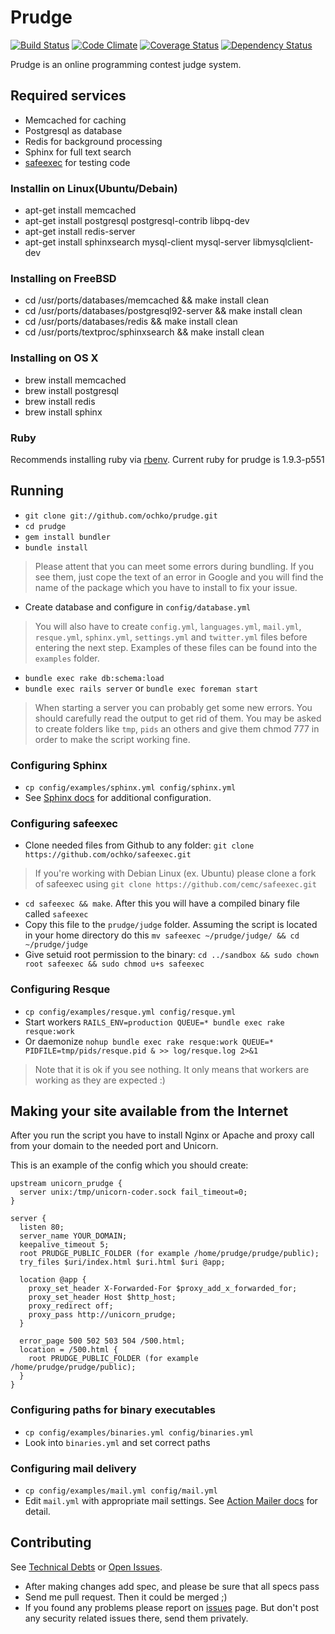 # Prudge
[![Build Status](https://travis-ci.org/ochko/prudge.png?branch=master)](https://travis-ci.org/ochko/prudge)
[![Code Climate](https://codeclimate.com/github/ochko/prudge.png)](https://codeclimate.com/github/ochko/prudge)
[![Coverage Status](https://coveralls.io/repos/ochko/prudge/badge.png?branch=master)](https://coveralls.io/r/ochko/prudge?branch=master)
[![Dependency Status](https://gemnasium.com/ochko/prudge.png)](https://gemnasium.com/ochko/prudge)

Prudge is an online programming contest judge system.

## Required services
* Memcached for caching
* Postgresql as database
* Redis for background processing
* Sphinx for full text search
* [safeexec](https://github.com/ochko/safeexec) for testing code

### Installin on Linux(Ubuntu/Debain)
* apt-get install memcached
* apt-get install postgresql postgresql-contrib libpq-dev
* apt-get install redis-server
* apt-get install sphinxsearch mysql-client mysql-server libmysqlclient-dev

### Installing on FreeBSD
* cd /usr/ports/databases/memcached && make install clean
* cd /usr/ports/databases/postgresql92-server && make install clean
* cd /usr/ports/databases/redis && make install clean
* cd /usr/ports/textproc/sphinxsearch && make install clean

### Installing on OS X
* brew install memcached
* brew install postgresql
* brew install redis
* brew install sphinx

### Ruby
Recommends installing ruby via [rbenv](https://github.com/sstephenson/rbenv).
Current ruby for prudge is 1.9.3-p551

## Running
* `git clone git://github.com/ochko/prudge.git`
* `cd prudge`
* `gem install bundler`
* `bundle install`

> Please attent that you can meet some errors during bundling. If you see them, just cope the text of an error in Google and you will find the name of the package which you have to install to fix your issue.

* Create database and configure in `config/database.yml`

> You will also have to create `config.yml`, `languages.yml`, `mail.yml`, `resque.yml`, `sphinx.yml`, `settings.yml` and `twitter.yml` files before entering the next step. Examples of these files can be found into the `examples` folder.

* `bundle exec rake db:schema:load`
* `bundle exec rails server` or `bundle exec foreman start`

> When starting a server you can probably get some new errors. You should carefully read the output to get rid of them. You may be asked to create folders like `tmp`, `pids` an others and give them chmod 777 in order to make the script working fine.

### Configuring Sphinx
* `cp config/examples/sphinx.yml config/sphinx.yml`
* See [Sphinx docs](http://sphinxsearch.com/docs/current.html) for additional configuration.

### Configuring safeexec
* Clone needed files from Github to any folder: `git clone https://github.com/ochko/safeexec.git`

> If you're working with Debian Linux (ex. Ubuntu) please clone a fork of safeexec using `git clone https://github.com/cemc/safeexec.git`

* `cd safeexec && make`. After this you will have a compiled binary file called `safeexec`
* Copy this file to the `prudge/judge` folder. Assuming the script is located in your home directory do this `mv safeexec ~/prudge/judge/ && cd ~/prudge/judge`
* Give setuid root permission to the binary: `cd ../sandbox && sudo chown root safeexec && sudo chmod u+s safeexec`

### Configuring Resque
* `cp config/examples/resque.yml config/resque.yml`
* Start workers `RAILS_ENV=production QUEUE=* bundle exec rake resque:work`
* Or daemonize `nohup bundle exec rake resque:work QUEUE=* PIDFILE=tmp/pids/resque.pid & >> log/resque.log 2>&1`

> Note that it is ok if you see nothing. It only means that workers are working as they are expected :)

## Making your site available from the Internet
After you run the script you have to install Nginx or Apache and proxy call from your domain to the needed port and Unicorn.

This is an example of the config which you should create:
```
upstream unicorn_prudge {
  server unix:/tmp/unicorn-coder.sock fail_timeout=0;
}

server {
  listen 80;
  server_name YOUR_DOMAIN;
  keepalive_timeout 5;
  root PRUDGE_PUBLIC_FOLDER (for example /home/prudge/prudge/public);
  try_files $uri/index.html $uri.html $uri @app;

  location @app {
    proxy_set_header X-Forwarded-For $proxy_add_x_forwarded_for;
    proxy_set_header Host $http_host;
    proxy_redirect off;
    proxy_pass http://unicorn_prudge;
  }

  error_page 500 502 503 504 /500.html;
  location = /500.html {
    root PRUDGE_PUBLIC_FOLDER (for example /home/prudge/prudge/public);
  }
}
```

### Configuring paths for binary executables
* `cp config/examples/binaries.yml config/binaries.yml`
* Look into `binaries.yml` and set correct paths

### Configuring mail delivery
* `cp config/examples/mail.yml config/mail.yml`
* Edit `mail.yml` with appropriate mail settings. See [Action Mailer docs](http://guides.rubyonrails.org/action_mailer_basics.html#example-action-mailer-configuration) for detail.

## Contributing
See [Technical Debts](https://github.com/ochko/prudge/blob/master/TechDebt.md) or [Open Issues](https://github.com/ochko/prudge/issues).
* After making changes add spec, and please be sure that all specs pass
* Send me pull request. Then it could be merged ;)
* If you found any problems please report on [issues](https://github.com/ochko/prudge/issues) page. But don't post any security related issues there, send them privately.

